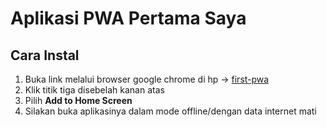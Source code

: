 # Aplikasi PWA Pertama Saya

## Cara Instal
1. Buka link melalui browser google chrome di hp -> [first-pwa](https://belajarpwa-65b2b.web.app/)
2. Klik titik tiga disebelah kanan atas
3. Pilih **Add to Home Screen**
4. Silakan buka aplikasinya dalam mode offline/dengan data internet mati